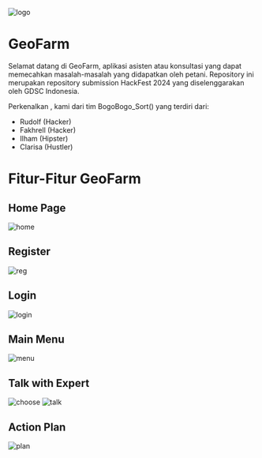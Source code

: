 ![logo](https://github.com/YukiEuler/GeoFarm/blob/main/assets/GeoFarm.png)
# GeoFarm
Selamat datang di GeoFarm, aplikasi asisten atau konsultasi yang dapat memecahkan masalah-masalah yang didapatkan oleh petani. Repository ini merupakan repository submission HackFest 2024 yang diselenggarakan oleh GDSC Indonesia.

Perkenalkan , kami dari tim BogoBogo_Sort() yang terdiri dari:
- Rudolf (Hacker)
- Fakhrell (Hacker)
- Ilham (Hipster)
- Clarisa (Hustler)
  
# Fitur-Fitur GeoFarm
## Home Page
![home](https://github.com/YukiEuler/GeoFarm/blob/main/assets/HomePage.png)

## Register
![reg](https://github.com/YukiEuler/GeoFarm/blob/main/assets/Register.png)

## Login
![login](https://github.com/YukiEuler/GeoFarm/blob/main/assets/Login.png)

## Main Menu
![menu](https://github.com/YukiEuler/GeoFarm/blob/main/assets/MainMenu.png)

## Talk with Expert
![choose](https://github.com/YukiEuler/GeoFarm/blob/main/assets/ChooseExpert.png)
![talk](https://github.com/YukiEuler/GeoFarm/blob/main/assets/ChatRoom.png)

## Action Plan
![plan](https://github.com/YukiEuler/GeoFarm/blob/main/assets/ActionPlan.png)
